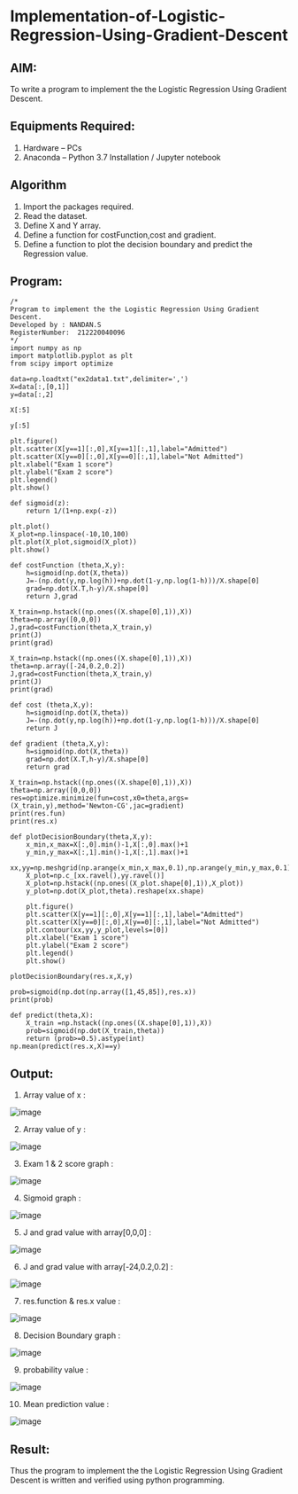 # Implementation-of-Logistic-Regression-Using-Gradient-Descent

## AIM:
To write a program to implement the the Logistic Regression Using Gradient Descent.

## Equipments Required:
1. Hardware – PCs
2. Anaconda – Python 3.7 Installation / Jupyter notebook

## Algorithm
1. Import the packages required.
2. Read the dataset.
3. Define X and Y array.
4. Define a function for costFunction,cost and gradient.
5. Define a function to plot the decision boundary and predict the Regression value.


## Program:
```
/*
Program to implement the the Logistic Regression Using Gradient Descent.
Developed by : NANDAN.S
RegisterNumber:  212220040096
*/
import numpy as np
import matplotlib.pyplot as plt
from scipy import optimize

data=np.loadtxt("ex2data1.txt",delimiter=',')
X=data[:,[0,1]]
y=data[:,2]

X[:5]

y[:5]

plt.figure()
plt.scatter(X[y==1][:,0],X[y==1][:,1],label="Admitted")
plt.scatter(X[y==0][:,0],X[y==0][:,1],label="Not Admitted")
plt.xlabel("Exam 1 score")
plt.ylabel("Exam 2 score")
plt.legend()
plt.show()

def sigmoid(z):
    return 1/(1+np.exp(-z))

plt.plot()
X_plot=np.linspace(-10,10,100)
plt.plot(X_plot,sigmoid(X_plot))
plt.show()

def costFunction (theta,X,y):
    h=sigmoid(np.dot(X,theta))
    J=-(np.dot(y,np.log(h))+np.dot(1-y,np.log(1-h)))/X.shape[0]
    grad=np.dot(X.T,h-y)/X.shape[0]
    return J,grad

X_train=np.hstack((np.ones((X.shape[0],1)),X))
theta=np.array([0,0,0])
J,grad=costFunction(theta,X_train,y)
print(J)
print(grad)

X_train=np.hstack((np.ones((X.shape[0],1)),X))
theta=np.array([-24,0.2,0.2])
J,grad=costFunction(theta,X_train,y)
print(J)
print(grad)

def cost (theta,X,y):
    h=sigmoid(np.dot(X,theta))
    J=-(np.dot(y,np.log(h))+np.dot(1-y,np.log(1-h)))/X.shape[0]
    return J

def gradient (theta,X,y):
    h=sigmoid(np.dot(X,theta))
    grad=np.dot(X.T,h-y)/X.shape[0]
    return grad

X_train=np.hstack((np.ones((X.shape[0],1)),X))
theta=np.array([0,0,0])
res=optimize.minimize(fun=cost,x0=theta,args=(X_train,y),method='Newton-CG',jac=gradient)
print(res.fun)
print(res.x)

def plotDecisionBoundary(theta,X,y):
    x_min,x_max=X[:,0].min()-1,X[:,0].max()+1
    y_min,y_max=X[:,1].min()-1,X[:,1].max()+1
    xx,yy=np.meshgrid(np.arange(x_min,x_max,0.1),np.arange(y_min,y_max,0.1))
    X_plot=np.c_[xx.ravel(),yy.ravel()]
    X_plot=np.hstack((np.ones((X_plot.shape[0],1)),X_plot))
    y_plot=np.dot(X_plot,theta).reshape(xx.shape)
    
    plt.figure()
    plt.scatter(X[y==1][:,0],X[y==1][:,1],label="Admitted")
    plt.scatter(X[y==0][:,0],X[y==0][:,1],label="Not Admitted")
    plt.contour(xx,yy,y_plot,levels=[0])
    plt.xlabel("Exam 1 score")
    plt.ylabel("Exam 2 score")
    plt.legend()
    plt.show()

plotDecisionBoundary(res.x,X,y)

prob=sigmoid(np.dot(np.array([1,45,85]),res.x))
print(prob)

def predict(theta,X):
    X_train =np.hstack((np.ones((X.shape[0],1)),X))
    prob=sigmoid(np.dot(X_train,theta))
    return (prob>=0.5).astype(int)
np.mean(predict(res.x,X)==y)
```

## Output:
1. Array value of x :

![image](https://user-images.githubusercontent.com/94175324/233020905-9823d741-33eb-49a7-9e77-dd4c418e8260.png)

2. Array value of y :

![image](https://user-images.githubusercontent.com/94175324/233021040-67f18e12-b0af-49fe-8c42-3510916ca5ad.png)

3. Exam 1 & 2 score graph :

![image](https://user-images.githubusercontent.com/94175324/233021299-a3b83c8e-7c29-4a13-aeb9-18f48fefd4e0.png)

4. Sigmoid graph :

![image](https://user-images.githubusercontent.com/94175324/233021506-eb8c1514-dbf0-4dc8-9717-a7fddacaf0d5.png)

5. J and grad value with array[0,0,0] :

![image](https://user-images.githubusercontent.com/94175324/233021938-9d0f74a2-21e8-440f-9afb-8e9de06d7368.png)

6. J and grad value with array[-24,0.2,0.2] :

![image](https://user-images.githubusercontent.com/94175324/233022154-daebb92c-a35b-4fc0-8c86-a6d1207b49aa.png)

7. res.function & res.x value :

![image](https://user-images.githubusercontent.com/94175324/233022342-5928b2d6-c825-47be-8462-a327763bb0c1.png)

8. Decision Boundary graph :

![image](https://user-images.githubusercontent.com/94175324/233022576-03651ec4-e2d8-4202-a15c-aa3dc9bc8561.png)

9. probability value :

![image](https://user-images.githubusercontent.com/94175324/233022876-e8c67fec-70f8-49b7-aa45-f5e966463182.png)

10. Mean prediction value :

![image](https://user-images.githubusercontent.com/94175324/233023043-622cba49-9f9b-43f3-9ffe-b11b12702791.png)



## Result:
Thus the program to implement the the Logistic Regression Using Gradient Descent is written and verified using python programming.
